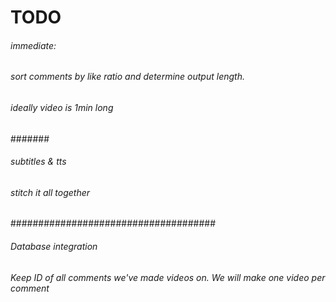 # TODO

###### immediate:
###### sort comments by like ratio and determine output length.
###### ideally video is 1min long
#######
###### subtitles & tts
###### stitch it all together
#####################################


###### Database integration
###### Keep ID of all comments we've made videos on. We will make one video per comment